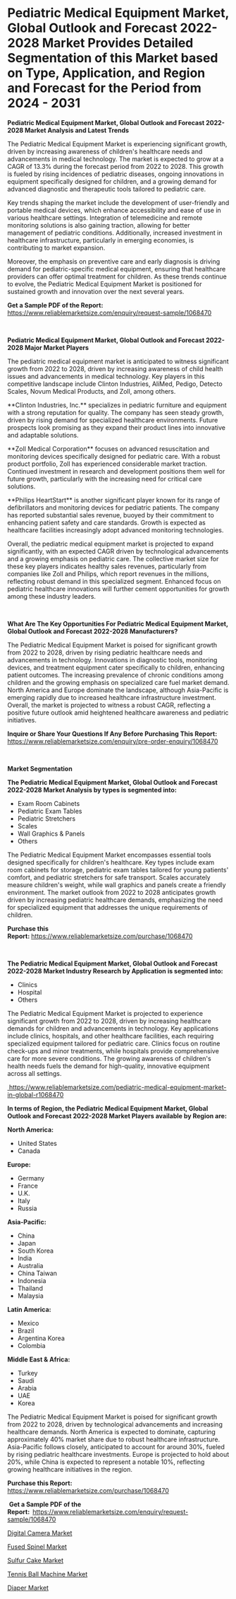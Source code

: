 <p><h1>Pediatric Medical Equipment Market, Global Outlook and Forecast 2022-2028 Market Provides Detailed Segmentation of this Market based on Type, Application, and Region and Forecast for the Period from 2024 - 2031</h1></p><p><strong>Pediatric Medical Equipment Market, Global Outlook and Forecast 2022-2028 Market Analysis and Latest Trends</strong></p>
<p><p>The Pediatric Medical Equipment Market is experiencing significant growth, driven by increasing awareness of children's healthcare needs and advancements in medical technology. The market is expected to grow at a CAGR of 13.3% during the forecast period from 2022 to 2028. This growth is fueled by rising incidences of pediatric diseases, ongoing innovations in equipment specifically designed for children, and a growing demand for advanced diagnostic and therapeutic tools tailored to pediatric care.</p><p>Key trends shaping the market include the development of user-friendly and portable medical devices, which enhance accessibility and ease of use in various healthcare settings. Integration of telemedicine and remote monitoring solutions is also gaining traction, allowing for better management of pediatric conditions. Additionally, increased investment in healthcare infrastructure, particularly in emerging economies, is contributing to market expansion.</p><p>Moreover, the emphasis on preventive care and early diagnosis is driving demand for pediatric-specific medical equipment, ensuring that healthcare providers can offer optimal treatment for children. As these trends continue to evolve, the Pediatric Medical Equipment Market is positioned for sustained growth and innovation over the next several years.</p></p>
<p><strong>Get a Sample PDF of the Report:&nbsp;</strong> <a href="https://www.reliablemarketsize.com/enquiry/request-sample/1068470">https://www.reliablemarketsize.com/enquiry/request-sample/1068470</a></p>
<p>&nbsp;</p>
<p><strong>Pediatric Medical Equipment Market, Global Outlook and Forecast 2022-2028 Major Market Players</strong></p>
<p><p>The pediatric medical equipment market is anticipated to witness significant growth from 2022 to 2028, driven by increasing awareness of child health issues and advancements in medical technology. Key players in this competitive landscape include Clinton Industries, AliMed, Pedigo, Detecto Scales, Novum Medical Products, and Zoll, among others.</p><p>**Clinton Industries, Inc.** specializes in pediatric furniture and equipment with a strong reputation for quality. The company has seen steady growth, driven by rising demand for specialized healthcare environments. Future prospects look promising as they expand their product lines into innovative and adaptable solutions.</p><p>**Zoll Medical Corporation** focuses on advanced resuscitation and monitoring devices specifically designed for pediatric care. With a robust product portfolio, Zoll has experienced considerable market traction. Continued investment in research and development positions them well for future growth, particularly with the increasing need for critical care solutions.</p><p>**Philips HeartStart** is another significant player known for its range of defibrillators and monitoring devices for pediatric patients. The company has reported substantial sales revenue, buoyed by their commitment to enhancing patient safety and care standards. Growth is expected as healthcare facilities increasingly adopt advanced monitoring technologies.</p><p>Overall, the pediatric medical equipment market is projected to expand significantly, with an expected CAGR driven by technological advancements and a growing emphasis on pediatric care. The collective market size for these key players indicates healthy sales revenues, particularly from companies like Zoll and Philips, which report revenues in the millions, reflecting robust demand in this specialized segment. Enhanced focus on pediatric healthcare innovations will further cement opportunities for growth among these industry leaders.</p></p>
<p>&nbsp;</p>
<p><strong>What Are The Key Opportunities For Pediatric Medical Equipment Market, Global Outlook and Forecast 2022-2028 Manufacturers?</strong></p>
<p><p>The Pediatric Medical Equipment Market is poised for significant growth from 2022 to 2028, driven by rising pediatric healthcare needs and advancements in technology. Innovations in diagnostic tools, monitoring devices, and treatment equipment cater specifically to children, enhancing patient outcomes. The increasing prevalence of chronic conditions among children and the growing emphasis on specialized care fuel market demand. North America and Europe dominate the landscape, although Asia-Pacific is emerging rapidly due to increased healthcare infrastructure investment. Overall, the market is projected to witness a robust CAGR, reflecting a positive future outlook amid heightened healthcare awareness and pediatric initiatives.</p></p>
<p><strong>Inquire or Share Your Questions If Any Before Purchasing This Report:</strong> <a href="https://www.reliablemarketsize.com/enquiry/pre-order-enquiry/1068470">https://www.reliablemarketsize.com/enquiry/pre-order-enquiry/1068470</a></p>
<p>&nbsp;</p>
<p><strong>Market Segmentation</strong></p>
<p><strong>The Pediatric Medical Equipment Market, Global Outlook and Forecast 2022-2028 Market Analysis by types is segmented into:</strong></p>
<p><ul><li>Exam Room Cabinets</li><li>Pediatric Exam Tables</li><li>Pediatric Stretchers</li><li>Scales</li><li>Wall Graphics & Panels</li><li>Others</li></ul></p>
<p><p>The Pediatric Medical Equipment Market encompasses essential tools designed specifically for children's healthcare. Key types include exam room cabinets for storage, pediatric exam tables tailored for young patients' comfort, and pediatric stretchers for safe transport. Scales accurately measure children's weight, while wall graphics and panels create a friendly environment. The market outlook from 2022 to 2028 anticipates growth driven by increasing pediatric healthcare demands, emphasizing the need for specialized equipment that addresses the unique requirements of children.</p></p>
<p><strong>Purchase this Report:&nbsp;</strong><a href="https://www.reliablemarketsize.com/purchase/1068470">https://www.reliablemarketsize.com/purchase/1068470</a></p>
<p>&nbsp;</p>
<p><strong>The Pediatric Medical Equipment Market, Global Outlook and Forecast 2022-2028 Market Industry Research by Application is segmented into:</strong></p>
<p><ul><li>Clinics</li><li>Hospital</li><li>Others</li></ul></p>
<p><p>The Pediatric Medical Equipment Market is projected to experience significant growth from 2022 to 2028, driven by increasing healthcare demands for children and advancements in technology. Key applications include clinics, hospitals, and other healthcare facilities, each requiring specialized equipment tailored for pediatric care. Clinics focus on routine check-ups and minor treatments, while hospitals provide comprehensive care for more severe conditions. The growing awareness of children's health needs fuels the demand for high-quality, innovative equipment across all settings.</p></p>
<p><a href="https://www.reliablemarketsize.com/pediatric-medical-equipment-market-in-global-r1068470">&nbsp;https://www.reliablemarketsize.com/pediatric-medical-equipment-market-in-global-r1068470</a></p>
<p><strong>In terms of Region, the Pediatric Medical Equipment Market, Global Outlook and Forecast 2022-2028 Market Players available by Region are:</strong></p>
<p>
    <p> <strong> North America: </strong>
        <ul>
            <li>United States</li>
            <li>Canada</li>
        </ul>
        </p> 
    <p> <strong> Europe: </strong>
        <ul>
            <li>Germany</li>
            <li>France</li>
            <li>U.K.</li>
            <li>Italy</li>
            <li>Russia</li>
        </ul>
        </p> 
    <p> <strong> Asia-Pacific: </strong>
        <ul>
            <li>China</li>
            <li>Japan</li>
            <li>South Korea</li>
            <li>India</li>
            <li>Australia</li>
            <li>China Taiwan</li>
            <li>Indonesia</li>
            <li>Thailand</li>
            <li>Malaysia</li>
        </ul>
        </p> 
    <p> <strong> Latin America: </strong>
        <ul>
            <li>Mexico</li>
            <li>Brazil</li>
            <li>Argentina Korea</li>
            <li>Colombia</li>
        </ul>
        </p> 
    <p> <strong> Middle East & Africa: </strong>
        <ul>
            <li>Turkey</li>
            <li>Saudi</li>
            <li>Arabia</li>
            <li>UAE</li>
            <li>Korea</li>
        </ul>
    </p>
    </p>
<p><p>The Pediatric Medical Equipment Market is poised for significant growth from 2022 to 2028, driven by technological advancements and increasing healthcare demands. North America is expected to dominate, capturing approximately 40% market share due to robust healthcare infrastructure. Asia-Pacific follows closely, anticipated to account for around 30%, fueled by rising pediatric healthcare investments. Europe is projected to hold about 20%, while China is expected to represent a notable 10%, reflecting growing healthcare initiatives in the region.</p></p>
<p><strong>Purchase this Report: </strong><a href="https://www.reliablemarketsize.com/purchase/1068470">https://www.reliablemarketsize.com/purchase/1068470</a></p>
<p>&nbsp;<strong>Get a Sample PDF of the Report:&nbsp;&nbsp;</strong><a href="https://www.reliablemarketsize.com/enquiry/request-sample/1068470">https://www.reliablemarketsize.com/enquiry/request-sample/1068470</a></p>
<p><strong></strong></p>
<p><p><a href="https://medium.com/@dylanpullman2023/this-digital-camera-market-research-report-evaluates-the-key-market-trends-drivers-and-9b5e912e4944">Digital Camera Market</a></p><p><a href="https://issuu.com/reportprime-2/docs/fused-spinel-market-size-2030.pptx_45c04bc2c5da44">Fused Spinel Market</a></p><p><a href="https://issuu.com/reportprime-2/docs/sulfur-cake-market-size-2030.pptx_e70280550db3cc">Sulfur Cake Market</a></p><p><a href="https://www.linkedin.com/pulse/tennis-ball-machine-market-global-insights-regional-analysis-kfftf?trackingId=vvI0QhFnRYaig9GvC8XvTw%3D%3D">Tennis Ball Machine Market</a></p><p><a href="https://medium.com/@dylanpullman2023/this-report-aims-to-provide-a-comprehensive-presentation-of-the-global-market-for-diaper-with-and-ba656319296e">Diaper Market</a></p></p>